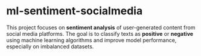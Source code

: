 # ml-sentiment-socialmedia
This project focuses on **sentiment analysis** of user-generated content from social media platforms. The goal is to classify texts as **positive** or **negative** using machine learning algorithms and improve model performance, especially on imbalanced datasets.
